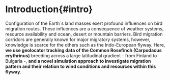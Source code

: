 
# Introduction{#intro}

Configuration of the Earth`s land masses exert profound influences on bird migration routes. These influences are a consequence of weather systems, resource availability and ocean, desert or mountain barriers. Bird migration corridors are generally known for major migratory systems, however, knowledge is scarce for the others such as the Indo-European flyway. Here, **we use geolocator tracking data of the Common Rosefinch (Carpodacus erythrinus)** breeding across a large latitudinal gradient - from Finland to Bulgaria -, **and a novel simulation approach to investigate migration pattern and their relation to wind conditions and resources within this flyway**.
